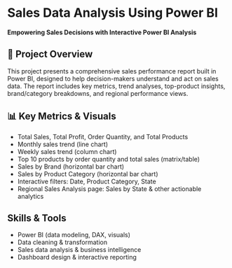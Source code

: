 # Sales Data Analysis Using Power BI  
**Empowering Sales Decisions with Interactive Power BI Analysis**

## 🚀 Project Overview  
This project presents a comprehensive sales performance report built in Power BI, designed to help decision-makers understand and act on sales data. The report includes key metrics, trend analyses, top-product insights, brand/category breakdowns, and regional performance views.

## 📊 Key Metrics & Visuals  
- Total Sales, Total Profit, Order Quantity, and Total Products  
- Monthly sales trend (line chart)  
- Weekly sales trend (column chart)  
- Top 10 products by order quantity and total sales (matrix/table)  
- Sales by Brand (horizontal bar chart)  
- Sales by Product Category (horizontal bar chart)  
- Interactive filters: Date, Product Category, State  
- Regional Sales Analysis page: Sales by State & other actionable analytics  

## Skills & Tools  
- Power BI (data modeling, DAX, visuals)  
- Data cleaning & transformation  
- Sales data analysis & business intelligence  
- Dashboard design & interactive reporting  
 
